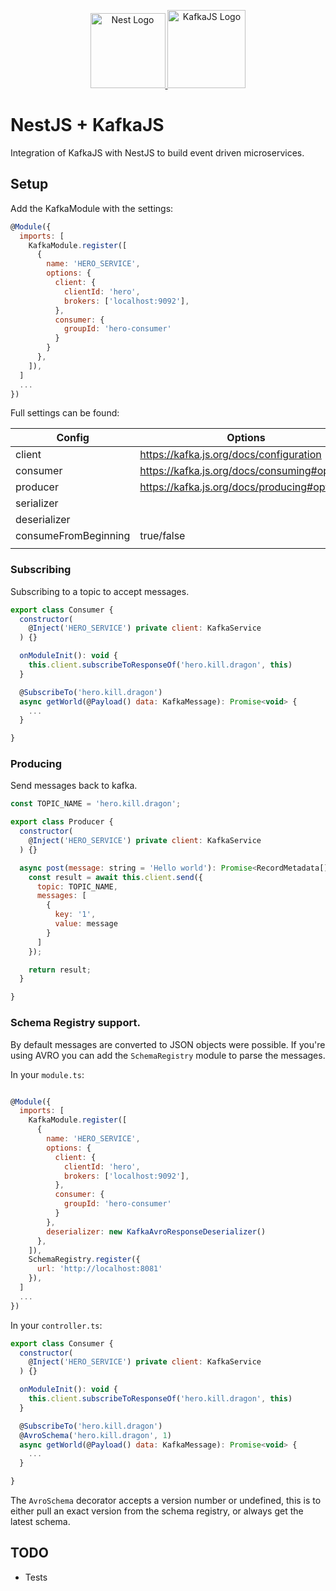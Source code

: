 <p align="center">
  <a href="http://nestjs.com/" target="blank">
    <img src="https://nestjs.com/img/logo-small.svg" width="120" alt="Nest Logo" />
  </a>
  <a href="https://kafka.js.org">
    <img src="https://raw.githubusercontent.com/tulios/kafkajs/master/logo/v2/kafkajs_circle.svg" alt="KafkaJS Logo" width="125" height="125">
  </a>
</p>

# NestJS + KafkaJS

Integration of KafkaJS with NestJS to build event driven microservices.


## Setup

Add the KafkaModule with the settings:

```javascript
@Module({
  imports: [
    KafkaModule.register([
      {
        name: 'HERO_SERVICE',
        options: {
          client: {
            clientId: 'hero',
            brokers: ['localhost:9092'],
          },
          consumer: {
            groupId: 'hero-consumer'
          }
        }
      },
    ]),
  ]
  ...
})

```

Full settings can be found:

| Config | Options |
| ------ | ------- | 
| client       | https://kafka.js.org/docs/configuration | 
| consumer     | https://kafka.js.org/docs/consuming#options |
| producer     | https://kafka.js.org/docs/producing#options |
| serializer   | |
| deserializer | |
| consumeFromBeginning | true/false |
| | |



### Subscribing

Subscribing to a topic to accept messages.

```javascript
export class Consumer {
  constructor(
    @Inject('HERO_SERVICE') private client: KafkaService
  ) {}

  onModuleInit(): void {
    this.client.subscribeToResponseOf('hero.kill.dragon', this)
  }

  @SubscribeTo('hero.kill.dragon')
  async getWorld(@Payload() data: KafkaMessage): Promise<void> {
    ...
  }

}

```

### Producing

Send messages back to kafka.

```javascript
const TOPIC_NAME = 'hero.kill.dragon';

export class Producer {
  constructor(
    @Inject('HERO_SERVICE') private client: KafkaService
  ) {}

  async post(message: string = 'Hello world'): Promise<RecordMetadata[]> {
    const result = await this.client.send({
      topic: TOPIC_NAME,
      messages: [
        {
          key: '1',
          value: message
        }
      ]
    });

    return result;
  }

}

```

### Schema Registry support.

By default messages are converted to JSON objects were possible. If you're using
AVRO you can add the `SchemaRegistry` module to parse the messages.

In your `module.ts`:

```javascript

@Module({
  imports: [
    KafkaModule.register([
      {
        name: 'HERO_SERVICE',
        options: {
          client: {
            clientId: 'hero',
            brokers: ['localhost:9092'],
          },
          consumer: {
            groupId: 'hero-consumer'
          }
        },
        deserializer: new KafkaAvroResponseDeserializer()
      },
    ]),
    SchemaRegistry.register({
      url: 'http://localhost:8081'
    }),
  ]
  ...
})
```

In your `controller.ts`:

```javascript
export class Consumer {
  constructor(
    @Inject('HERO_SERVICE') private client: KafkaService
  ) {}

  onModuleInit(): void {
    this.client.subscribeToResponseOf('hero.kill.dragon', this)
  }

  @SubscribeTo('hero.kill.dragon')
  @AvroSchema('hero.kill.dragon', 1)
  async getWorld(@Payload() data: KafkaMessage): Promise<void> {
    ...
  }

}

```

The `AvroSchema` decorator accepts a version number or undefined, this is to either pull an exact version from the schema registry, or always
get the latest schema.

## TODO

* Tests
